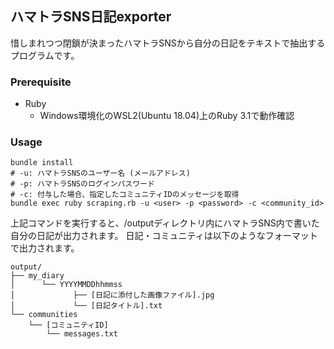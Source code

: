 ## ハマトラSNS日記exporter

惜しまれつつ閉鎖が決まったハマトラSNSから自分の日記をテキストで抽出するプログラムです。

### Prerequisite

- Ruby
  - Windows環境化のWSL2(Ubuntu 18.04)上のRuby 3.1で動作確認

### Usage

```shell
bundle install
# -u: ハマトラSNSのユーザー名 (メールアドレス)
# -p: ハマトラSNSのログインパスワード
# -c: 付与した場合、指定したコミュニティIDのメッセージを取得
bundle exec ruby scraping.rb -u <user> -p <password> -c <community_id>
```

上記コマンドを実行すると、/outputディレクトリ内にハマトラSNS内で書いた自分の日記が出力されます。
日記・コミュニティは以下のようなフォーマットで出力されます。

```shell
output/
├── my_diary
│      └── YYYYMMDDhhmmss
│             ├── [日記に添付した画像ファイル].jpg
│             └── [日記タイトル].txt
└── communities
    └── [コミュニティID]
        └── messages.txt
```

